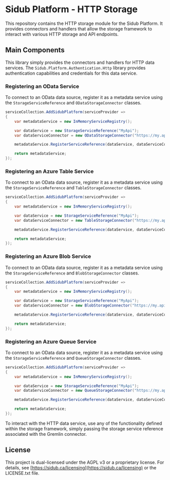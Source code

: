 # Sidub Platform - HTTP Storage

This repository contains the HTTP storage module for the Sidub Platform. It
provides connectors and handlers that allow the storage framework to interact
with various HTTP storage and API endpoints.

## Main Components
This library simply provides the connectors and handlers for HTTP data
services. The `Sidub.Platform.Authentication.Http` library provides
authentication capabilities and credentials for this data service.

### Registering an OData Service
To connect to an OData data source, register it as a metadata service using
the `StorageServiceReference` and `ODataStorageConnector` classes.

```csharp
serviceCollection.AddSidubPlatform(serviceProvider =>
{
    var metadataService = new InMemoryServiceRegistry();

    var dataService = new StorageServiceReference("MyApi");
    var dataServiceConnector = new ODataStorageConnector("https://my.api.com/");

    metadataService.RegisterServiceReference(dataService, dataServiceConnector);

    return metadataService;
});
```

### Registering an Azure Table Service
To connect to an OData data source, register it as a metadata service using
the `StorageServiceReference` and `TableStorageConnector` classes.

```csharp
serviceCollection.AddSidubPlatform(serviceProvider =>
{
    var metadataService = new InMemoryServiceRegistry();

    var dataService = new StorageServiceReference("MyApi");
    var dataServiceConnector = new TableStorageConnector("https://my.api.com/");

    metadataService.RegisterServiceReference(dataService, dataServiceConnector);

    return metadataService;
});
```

### Registering an Azure Blob Service
To connect to an OData data source, register it as a metadata service using
the `StorageServiceReference` and `BlobStorageConnector` classes.

```csharp
serviceCollection.AddSidubPlatform(serviceProvider =>
{
    var metadataService = new InMemoryServiceRegistry();

    var dataService = new StorageServiceReference("MyApi");
    var dataServiceConnector = new BlobStorageConnector("https://my.api.com/");

    metadataService.RegisterServiceReference(dataService, dataServiceConnector);

    return metadataService;
});
```

### Registering an Azure Queue Service
To connect to an OData data source, register it as a metadata service using
the `StorageServiceReference` and `QueueStorageConnector` classes.

```csharp
serviceCollection.AddSidubPlatform(serviceProvider =>
{
    var metadataService = new InMemoryServiceRegistry();

    var dataService = new StorageServiceReference("MyApi");
    var dataServiceConnector = new QueueStorageConnector("https://my.api.com/");

    metadataService.RegisterServiceReference(dataService, dataServiceConnector);

    return metadataService;
});
```

To interact with the HTTP data service, use any of the functionality defined
within the storage framework, simply passing the storage service reference
associated with the Gremlin connector.

## License
This project is dual-licensed under the AGPL v3 or a proprietary license. For
details, see [https://sidub.ca/licensing](https://sidub.ca/licensing) or the
LICENSE.txt file.